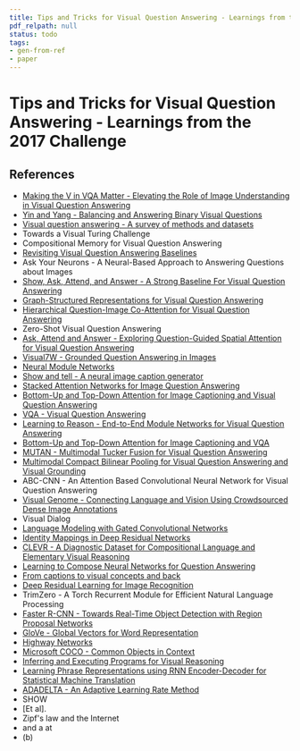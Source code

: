 ```yaml
---
title: Tips and Tricks for Visual Question Answering - Learnings from the 2017 Challenge
pdf_relpath: null
status: todo
tags:
- gen-from-ref
- paper
---
```


# Tips and Tricks for Visual Question Answering - Learnings from the 2017 Challenge

## References

- [Making the V in VQA Matter - Elevating the Role of Image Understanding in Visual Question Answering](./making-the-v-in-vqa-matter-elevating-the-role-of-image-understanding-in-visual-question-answering.md)
- [Yin and Yang - Balancing and Answering Binary Visual Questions](./yin-and-yang-balancing-and-answering-binary-visual-questions.md)
- [Visual question answering - A survey of methods and datasets](./visual-question-answering-a-survey-of-methods-and-datasets.md)
- Towards a Visual Turing Challenge
- Compositional Memory for Visual Question Answering
- [Revisiting Visual Question Answering Baselines](./revisiting-visual-question-answering-baselines.md)
- Ask Your Neurons - A Neural-Based Approach to Answering Questions about Images
- [Show, Ask, Attend, and Answer - A Strong Baseline For Visual Question Answering](./show-ask-attend-and-answer-a-strong-baseline-for-visual-question-answering.md)
- [Graph-Structured Representations for Visual Question Answering](./graph-structured-representations-for-visual-question-answering.md)
- [Hierarchical Question-Image Co-Attention for Visual Question Answering](./hierarchical-question-image-co-attention-for-visual-question-answering.md)
- Zero-Shot Visual Question Answering
- [Ask, Attend and Answer - Exploring Question-Guided Spatial Attention for Visual Question Answering](./ask-attend-and-answer-exploring-question-guided-spatial-attention-for-visual-question-answering.md)
- [Visual7W - Grounded Question Answering in Images](./visual7w-grounded-question-answering-in-images.md)
- [Neural Module Networks](./neural-module-networks.md)
- [Show and tell - A neural image caption generator](./show-and-tell-a-neural-image-caption-generator.md)
- [Stacked Attention Networks for Image Question Answering](./stacked-attention-networks-for-image-question-answering.md)
- [Bottom-Up and Top-Down Attention for Image Captioning and Visual Question Answering](./bottom-up-and-top-down-attention-for-image-captioning-and-visual-question-answering.md)
- [VQA - Visual Question Answering](./vqa-visual-question-answering.md)
- [Learning to Reason - End-to-End Module Networks for Visual Question Answering](./learning-to-reason-end-to-end-module-networks-for-visual-question-answering.md)
- [Bottom-Up and Top-Down Attention for Image Captioning and VQA](./bottom-up-and-top-down-attention-for-image-captioning-and-vqa.md)
- [MUTAN - Multimodal Tucker Fusion for Visual Question Answering](./mutan-multimodal-tucker-fusion-for-visual-question-answering.md)
- [Multimodal Compact Bilinear Pooling for Visual Question Answering and Visual Grounding](./multimodal-compact-bilinear-pooling-for-visual-question-answering-and-visual-grounding.md)
- ABC-CNN - An Attention Based Convolutional Neural Network for Visual Question Answering
- [Visual Genome - Connecting Language and Vision Using Crowdsourced Dense Image Annotations](./visual-genome-connecting-language-and-vision-using-crowdsourced-dense-image-annotations.md)
- Visual Dialog
- [Language Modeling with Gated Convolutional Networks](./language-modeling-with-gated-convolutional-networks.md)
- [Identity Mappings in Deep Residual Networks](./identity-mappings-in-deep-residual-networks.md)
- [CLEVR - A Diagnostic Dataset for Compositional Language and Elementary Visual Reasoning](./clevr-a-diagnostic-dataset-for-compositional-language-and-elementary-visual-reasoning.md)
- [Learning to Compose Neural Networks for Question Answering](./learning-to-compose-neural-networks-for-question-answering.md)
- [From captions to visual concepts and back](./from-captions-to-visual-concepts-and-back.md)
- [Deep Residual Learning for Image Recognition](./deep-residual-learning-for-image-recognition.md)
- TrimZero - A Torch Recurrent Module for Efficient Natural Language Processing
- [Faster R-CNN - Towards Real-Time Object Detection with Region Proposal Networks](./faster-r-cnn-towards-real-time-object-detection-with-region-proposal-networks.md)
- [GloVe - Global Vectors for Word Representation](./glove-global-vectors-for-word-representation.md)
- [Highway Networks](./highway-networks.md)
- [Microsoft COCO - Common Objects in Context](./microsoft-coco-common-objects-in-context.md)
- [Inferring and Executing Programs for Visual Reasoning](./inferring-and-executing-programs-for-visual-reasoning.md)
- [Learning Phrase Representations using RNN Encoder-Decoder for Statistical Machine Translation](./learning-phrase-representations-using-rnn-encoder-decoder-for-statistical-machine-translation.md)
- [ADADELTA - An Adaptive Learning Rate Method](./adadelta-an-adaptive-learning-rate-method.md)
- SHOW
- [Et al].
- Zipf's law and the Internet
- and a at
- (b)
